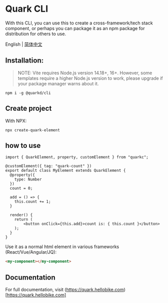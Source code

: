 # Quark CLI

With this CLI, you can use this to create a cross-framework/tech stack component, or perhaps you can package it as an npm package for distribution for others to use.

English | [简体中文](./README.zh-CN.md)

## Installation:

> NOTE: Vite requires Node.js version 14.18+, 16+. However, some templates require a higher Node.js version to work, please upgrade if your package manager warns about it.

```
npm i -g @quarkd/cli
```

## Create project

With NPX:

```shell
npx create-quark-element
```

## how to use

```tsx
import { QuarkElement, property, customElement } from "quarkc";

@customElement({ tag: "quark-count" })
export default class MyElement extends QuarkElement {
  @property({
    type: Number
  })
  count = 0;

  add = () => {
    this.count += 1;
  }
  
  render() {
    return (
        <button onClick={this.add}>count is: { this.count }</button>
    );
  }
}
```

Use it as a normal html element in various frameworks (React/Vue/Angular/JQ):

```html
<my-component></my-component>
```

## Documentation

For full documentation, visit (https://quark.hellobike.com)[https://quark.hellobike.com]